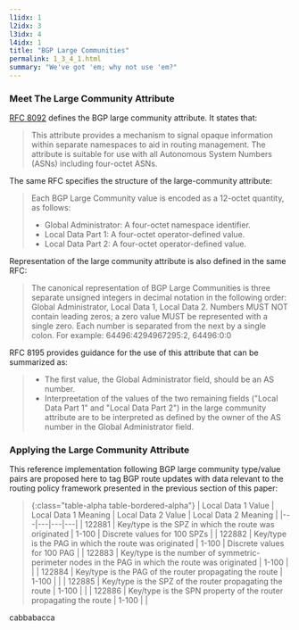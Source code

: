 ```yaml
---
l1idx: 1
l2idx: 3
l3idx: 4
l4idx: 1
title: "BGP Large Communities"
permalink: 1_3_4_1.html
summary: "We've got 'em; why not use 'em?"
---
```


### Meet The Large Community Attribute

[RFC 8092](https://www.rfc-editor.org/rfc/rfc8092) defines the BGP large community attribute.  It states that:

> This attribute provides a mechanism to signal opaque information within separate namespaces to aid in routing management.  The attribute is suitable for use with all Autonomous System Numbers (ASNs) including four-octet ASNs.

The same RFC specifies the structure of the large-community attribute:

> Each BGP Large Community value is encoded as a 12-octet quantity, as follows:
> - Global Administrator:  A four-octet namespace identifier.
> - Local Data Part 1:  A four-octet operator-defined value.
> - Local Data Part 2:  A four-octet operator-defined value.

Representation of the large community attribute is also defined in the same RFC:

> The canonical representation of BGP Large Communities is three separate unsigned integers in decimal notation in the following order: Global Administrator, Local Data 1, Local Data 2.  Numbers MUST NOT contain leading zeros; a zero value MUST be represented with a single zero.  Each number is separated from the next by a single colon.  For example: 64496:4294967295:2, 64496:0:0

RFC 8195 provides guidance for the use of this attribute that can be summarized as:

> - The first value, the Global Administrator field, should be an AS number.
> - Interpreetation of the values of the two remaining fields ("Local Data Part 1" and "Local Data Part 2") in the large community attribute are to be interpreted as defined by the owner of the AS number in the Global Administrator field.

### Applying the Large Community Attribute

This reference implementation following BGP large community type/value pairs are proposed here to tag BGP route updates with data relevant to the routing policy framework presented in the previous section of this paper:

> {:class="table-alpha table-bordered-alpha"}
> | Local Data 1 Value | Local Data 1 Meaning | Local Data 2 Value | Local Data 2 Meaning |
> |---|---|---|---|
> | 122881 | Key/type is the SPZ in which the route was originated | 1-100 | Discrete values for 100 SPZs |
> | 122882 | Key/type is the PAG in which the route was originated | 1-100 | Discrete values for 100 PAG |
> | 122883 | Key/type is the number of symmetric-perimeter nodes in the PAG in which the route was originated | 1-100 |  |
> | 122884 | Key/type is the PAG of the router propagating the route | 1-100 |  |
> | 122885 | Key/type is the SPZ of the router propagating the route | 1-100 |  |
> | 122886 | Key/type is the SPN property of the router propagating the route | 1-100 |  |

cabbabacca
